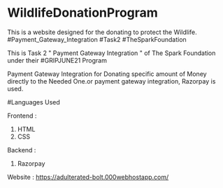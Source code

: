 # WildlifeDonationProgram

This is a website designed for the donating to protect the Wildlife.
#Payment_Gateway_Integration #Task2 #TheSparkFoundation

This is Task 2 " Payment Gateway Integration " of The Spark Foundation under their #GRIPJUNE21 Program

Payment Gateway Integration for Donating specific amount of Money directly to the Needed One.or payment gateway integration, Razorpay is used.

#Languages Used

Frontend :
1. HTML
2. CSS

Backend :
1. Razorpay

Website : https://adulterated-bolt.000webhostapp.com/

